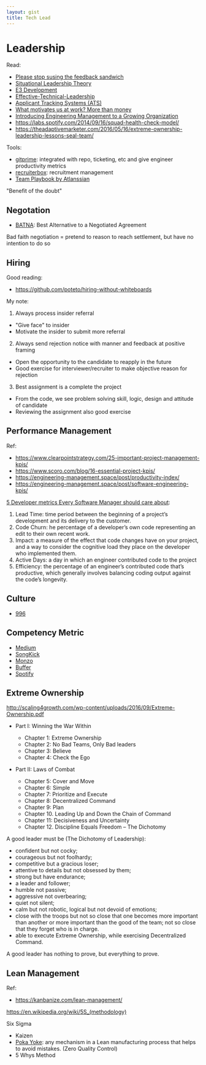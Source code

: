 ```yaml
---
layout: gist
title: Tech Lead
---
```


# Leadership

Read:
- [Please stop susing the feedback sandwich](https://www.forbes.com/sites/alisacohn/2017/06/20/please-stop-using-the-feedback-sandwich/#3fc8d5977945)
- [Situational Leadership Theory](https://en.wikipedia.org/wiki/Situational_leadership_theory)
- [E3 Development](https://cardinalatwork.stanford.edu/learning-stanford/performance-management/process/3e-development)
- [Effective-Technical-Leadership](https://medium.com/always-be-coding/effective-technical-leadership-b193a544e771)
- [Applicant Tracking Systems (ATS)](https://resumegenius.com/blog/resume-help/applicant-tracking-systems-resume-keyword-help)
- [What motivates us at work? More than money](https://ideas.ted.com/what-motivates-us-at-work-7-fascinating-studies-that-give-insights)
- [Introducing Engineering Management to a Growing Organization](https://blog.gitprime.com/introducing-engineering-management-growing-organization/)
- <https://labs.spotify.com/2014/09/16/squad-health-check-model/>
- <https://theadaptivemarketer.com/2016/05/16/extreme-ownership-leadership-lessons-seal-team/>

Tools:
- [gitprime](https://www.gitprime.com/): integrated with repo, ticketing, etc and give engineer productivity metrics
- [recruiterbox](https://recruiterbox.com/): recruitment management
- [Team Playbook by Atlanssian](https://www.atlassian.com/team-playbook)

"Benefit of the doubt"

## Negotation

- [BATNA](https://en.wikipedia.org/wiki/Best_alternative_to_a_negotiated_agreement): Best Alternative to a Negotiated Agreement

Bad faith negotiation = pretend to reason to reach settlement, but have no intention to do so




## Hiring

Good reading:
- <https://github.com/poteto/hiring-without-whiteboards>

My note:
1. Always process insider referral
  - "Give face" to insider
  - Motivate the insider to submit more referral
2. Always send rejection notice with manner and feedback at positive framing
  - Open the opportunity to the candidate to reapply in the future
  - Good exercise for interviewer/recruiter to make objective reason for rejection
3. Best assignment is a complete the project
  - From the code, we see problem solving skill, logic, design and attitude of candidate
  - Reviewing the assignment also good exercise 
  
## Performance Management

Ref:
- <https://www.clearpointstrategy.com/25-important-project-management-kpis/>
- <https://www.scoro.com/blog/16-essential-project-kpis/>
- <https://engineering-management.space/post/productivity-index/>
- <https://engineering-management.space/post/software-engineering-kpis/>


[5 Developer metrics Every Software Manager should care about](https://blog.gitprime.com/5-developer-metrics-every-software-manager-should-care-about/):
1. Lead Time: time period between the beginning of a project’s development and its delivery to the customer. 
2. Code Churn: he percentage of a developer’s own code representing an edit to their own recent work.
3. Impact: a measure of the effect that code changes have on your project, and a way to consider the cognitive load they place on the developer who implemented them.
4. Active Days: a day in which an engineer contributed code to the project
5. Efficiency: the percentage of an engineer’s contributed code that’s productive, which generally involves balancing coding output against the code’s longevity. 

## Culture

- [996](https://en.wikipedia.org/wiki/996_working_hour_system)

## Competency Metric

- [Medium](https://docs.google.com/spreadsheets/d/1EO-Dbsayn8Nz9Ii3MKcwRbt-EIJ2MjQdpoyhh0tBdZk/edit#gid=1441368371)
- [SongKick](https://www.songkick.com/downloads/growth-framework/sk-growth-framework.pdf)
- [Monzo](https://progression.monzo.com/engineering/data)
- [Buffer](https://open.buffer.com/career-framework/)
- [Spotify](https://labs.spotify.com/2016/02/15/spotify-technology-career-steps/#careerstepsfortechemployees)



## Extreme Ownership

<http://scaling4growth.com/wp-content/uploads/2016/09/Extreme-Ownership.pdf>


- Part I: Winning the War Within
  - Chapter 1: Extreme Ownership
  - Chapter 2: No Bad Teams, Only Bad leaders
  - Chapter 3: Believe
  - Chapter 4: Check the Ego

- Part II: Laws of Combat
  - Chapter 5: Cover and Move
  - Chapter 6: Simple
  - Chapter 7: Prioritize and Execute
  - Chapter 8: Decentralized Command
  - Chapter 9: Plan
  - Chapter 10. Leading Up and Down the Chain of Command
  - Chapter 11: Decisiveness and Uncertainty
  - Chapter 12. Discipline Equals Freedom – The Dichotomy


A good leader must be (The Dichotomy of Leadership):
- confident but not cocky;
- courageous but not foolhardy;
- competitive but a gracious loser;
- attentive to details but not obsessed by them;
- strong but have endurance;
- a leader and follower;
- humble not passive;
- aggressive not overbearing;
- quiet not silent;
- calm but not robotic, logical but not devoid of emotions;
- close with the troops but not so close that one becomes more important than another or more important than the good of the team; not so close that they forget who is in charge.
- able to execute Extreme Ownership, while exercising Decentralized Command.

A good leader has nothing to prove, but everything to prove. 


## Lean Management

Ref:
- <https://kanbanize.com/lean-management/>

https://en.wikipedia.org/wiki/5S_(methodology)

Six Sigma

- Kaizen
- [Poka Yoke](https://kanbanize.com/lean-management/improvement/what-is-poka-yoke/): any mechanism in a Lean manufacturing process that helps to avoid mistakes. (Zero Quality Control)
- 5 Whys Method